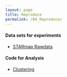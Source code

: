 ```yaml
---
layout: page
title: Reproduce
permalink: /04_Reproduce/
---
```


#### Data sets for experiments
  * [STARmap Rawdata](https://github.com/xzhoulab/SRTsim-Analysis/tree/main/rawdata/STARmap)

#### Code for Analysis
  * [Clustering](https://github.com/xzhoulab/SRTsim-Analysis/tree/main/clustering)


